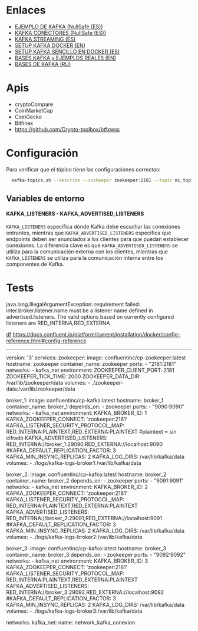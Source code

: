 # Enlaces
* [EJEMPLO DE KAFKA (NullSafe (ES))](https://www.youtube.com/watch?v=MA-nxL14fr4&ab_channel=NullSafeArchitect)
* [KAFKA CONECTORES (NullSafe (ES))](https://www.youtube.com/watch?v=texXOyt-bPE&ab_channel=NullSafeArchitect)
* [KAFKA STREAMING (ES)](https://www.youtube.com/watch?v=8W6rFRk5SZE&list=PL2yjEVbRSX7WjbVrfG4b7VxuZa69Y5zrO&index=5&ab_channel=ParadigmaDigital)
* [SETUP KAFKA DOCKER (EN)](https://www.youtube.com/watch?v=L--VuzFiYrM&ab_channel=OttoCodes)
* [SETUP KAFKA SENCILLO EN DOCKER (ES)](https://www.youtube.com/watch?v=rhUuD0eA-EQ&ab_channel=DebuggeandoIdeas)
* [BASES KAFKA y EJEMPLOS REALES (EN)](https://www.youtube.com/watch?v=wmuuOYDaaBw&list=PLCh59G4US86oC5GnhYrSrKZKDoQbfzZLW&ab_channel=Upstash)
* [BASES DE KAFKA (RU)](https://www.youtube.com/watch?v=-AZOi3kP9Js)

# Apis
* cryptoCompare
* CoinMarketCap
* CoinGecko
* Bitfinex
* https://github.com/Crypto-toolbox/btfxwss

# Configuración

Para verificar que el tópico tiene las configuraciones correctas:
```sh
  kafka-topics.sh --describe --zookeeper zookeeper:2181 --topic mi_topico
```
## Variables de entorno

#### KAFKA_LISTENERS - KAFKA_ADVERTISED_LISTENERS
``KAFKA_LISTENERS`` especifica dónde Kafka debe escuchar las conexiones entrantes, mientras que ``KAFKA_ADVERTISED_LISTENERS`` especifica qué endpoints deben ser anunciados a los clientes para que puedan establecer conexiones. La diferencia clave es que ``KAFKA_ADVERTISED_LISTENERS`` se utiliza para la comunicación externa con los clientes, mientras que ``KAFKA_LISTENERS`` se utiliza para la comunicación interna entre los componentes de Kafka.

# Tests
java.lang.IllegalArgumentException: requirement failed: inter.broker.listener.name must be a listener name defined in advertised.listeners. The valid options based on currently configured listeners are RED_INTERNA,RED_EXTERNA

[df](https://docs.confluent.io/platform/current/kafka/multi-node.html#cp-multi-node)
https://docs.confluent.io/platform/current/installation/docker/config-reference.html#config-reference

---
version: '3'
services:
  zookeeper:
    image: confluentinc/cp-zookeeper:latest
    hostname: zookeeper
    container_name: zookeeper
    ports:
      - "2181:2181"
    networks:
      - kafka_net
    environment:
      ZOOKEEPER_CLIENT_PORT: 2181
      ZOOKEEPER_TICK_TIME: 2000
      ZOOKEEPER_DATA_DIR: /var/lib/zookeeper/data
    volumes:
      - ./zookeeper-data:/var/lib/zookeeper/data

  broker_1:
    image: confluentinc/cp-kafka:latest
    hostname: broker_1
    container_name: broker_1
    depends_on:
      - zookeeper
    ports:
      - "9090:9090"
    networks:
      - kafka_net
    environment:
      KAFKA_BROKER_ID: 1
      KAFKA_ZOOKEEPER_CONNECT: 'zookeeper:2181'
      KAFKA_LISTENER_SECURITY_PROTOCOL_MAP: RED_INTERNA:PLAINTEXT,RED_EXTERNA:PLAINTEXT #plaintext = sin cifrado
      KAFKA_ADVERTISED_LISTENERS: RED_INTERNA://broker_1:29090,RED_EXTERNA://localhost:9090
      #KAFKA_DEFAULT_REPLICATION_FACTOR: 3
      KAFKA_MIN_INSYNC_REPLICAS: 2
      KAFKA_LOG_DIRS: /var/lib/kafka/data
    volumes:
      - ./logs/kafka-logs-broker1:/var/lib/kafka/data

  broker_2:
    image: confluentinc/cp-kafka:latest
    hostname: broker_2
    container_name: broker_2
    depends_on:
      - zookeeper
    ports:
      - "9091:9091"
    networks:
      - kafka_net
    environment:
      KAFKA_BROKER_ID: 2
      KAFKA_ZOOKEEPER_CONNECT: 'zookeeper:2181'
      KAFKA_LISTENER_SECURITY_PROTOCOL_MAP: RED_INTERNA:PLAINTEXT,RED_EXTERNA:PLAINTEXT
      KAFKA_ADVERTISED_LISTENERS: RED_INTERNA://broker_2:29091,RED_EXTERNA://localhost:9091
      #KAFKA_DEFAULT_REPLICATION_FACTOR: 3
      KAFKA_MIN_INSYNC_REPLICAS: 2
      KAFKA_LOG_DIRS: /var/lib/kafka/data
    volumes:
      - ./logs/kafka-logs-broker2:/var/lib/kafka/data

  broker_3:
    image: confluentinc/cp-kafka:latest
    hostname: broker_3
    container_name: broker_3
    depends_on:
      - zookeeper
    ports:
      - "9092:9092"
    networks:
      - kafka_net
    environment:
      KAFKA_BROKER_ID: 3
      KAFKA_ZOOKEEPER_CONNECT: 'zookeeper:2181'
      KAFKA_LISTENER_SECURITY_PROTOCOL_MAP: RED_INTERNA:PLAINTEXT,RED_EXTERNA:PLAINTEXT
      KAFKA_ADVERTISED_LISTENERS: RED_INTERNA://broker_3:29092,RED_EXTERNA://localhost:9092
      #KAFKA_DEFAULT_REPLICATION_FACTOR: 3
      KAFKA_MIN_INSYNC_REPLICAS: 2
      KAFKA_LOG_DIRS: /var/lib/kafka/data
    volumes:
      - ./logs/kafka-logs-broker3:/var/lib/kafka/data

networks:
  kafka_net:
    name: network_kafka_conexion
  
